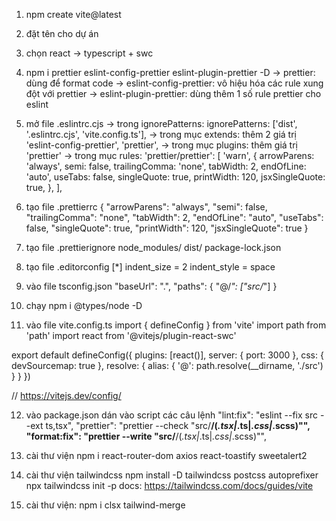 1. npm create vite@latest
2. đặt tên cho dự án
3. chọn react -> typescript + swc
4. npm i prettier eslint-config-prettier eslint-plugin-prettier -D
   -> prettier: dùng để format code
   -> eslint-config-prettier: vô hiệu hóa các rule xung đột với prettier
   -> eslint-plugin-prettier: dùng thêm 1 số rule prettier cho eslint
5. mở file .eslintrc.cjs
   -> trong ignorePatterns:
   ignorePatterns: ['dist', '.eslintrc.cjs', 'vite.config.ts'],
   -> trong mục extends: thêm 2 giá trị
   'eslint-config-prettier',
   'prettier',
   -> trong mục plugins:
   thêm giá trị 'prettier'
   -> trong mục rules:
   'prettier/prettier': [
   'warn',
   {
   arrowParens: 'always',
   semi: false,
   trailingComma: 'none',
   tabWidth: 2,
   endOfLine: 'auto',
   useTabs: false,
   singleQuote: true,
   printWidth: 120,
   jsxSingleQuote: true,
   },
   ],

6. tạo file .prettierrc
   {
   "arrowParens": "always",
   "semi": false,
   "trailingComma": "none",
   "tabWidth": 2,
   "endOfLine": "auto",
   "useTabs": false,
   "singleQuote": true,
   "printWidth": 120,
   "jsxSingleQuote": true
   }

7. tạo file .prettierignore
   node_modules/
   dist/
   package-lock.json

8. tạo file .editorconfig
   [*]
   indent_size = 2
   indent_style = space

9. vào file tsconfig.json
   "baseUrl": ".",
   "paths": {
   "@/_": ["src/_"]
   }

10. chạy npm i @types/node -D

11. vào file vite.config.ts
    import { defineConfig } from 'vite'
    import path from 'path'
    import react from '@vitejs/plugin-react-swc'

export default defineConfig({
plugins: [react()],
server: {
port: 3000
},
css: {
devSourcemap: true
},
resolve: {
alias: {
'@': path.resolve(\_\_dirname, './src')
}
}
})

// https://vitejs.dev/config/

12. vào package.json
    dán vào script các câu lệnh
    "lint:fix": "eslint --fix src --ext ts,tsx",
    "prettier": "prettier --check \"src/**/(_.tsx|_.ts|_.css|_.scss)\"",
    "format:fix": "prettier --write \"src/**/(_.tsx|_.ts|_.css|_.scss)\"",

13. cài thư viện
    npm i react-router-dom axios react-toastify sweetalert2

14. cài thư viện tailwindcss
    npm install -D tailwindcss postcss autoprefixer
    npx tailwindcss init -p
    docs: https://tailwindcss.com/docs/guides/vite

15. cài thư viện: npm i clsx tailwind-merge